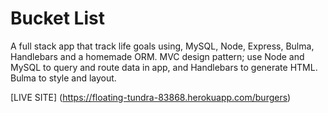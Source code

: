 # Bucket List

<p>
  A full stack app that track life goals using, MySQL, Node, Express, Bulma, Handlebars and a homemade ORM. MVC design pattern; use Node and MySQL to query and route data in app, and Handlebars to generate HTML. Bulma to style and layout.
</p>

[LIVE SITE] (https://floating-tundra-83868.herokuapp.com/burgers)
